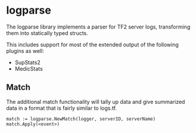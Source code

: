 # logparse

The logparse library implements a parser for TF2 server logs, transforming them into
statically typed structs.

This includes support for most of the extended output of the following plugins as well:

- SupStats2
- MedicStats

## Match

The additional match functionality will tally up data and give summarized data in a format
that is fairly similar to logs.tf.

    match := logparse.NewMatch(logger, serverID, serverName)
    match.Apply(<event>)
